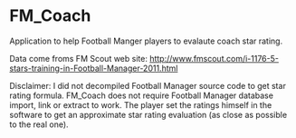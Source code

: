 FM_Coach
========

Application to help Football Manger players to evalaute coach star rating.


Data come froms FM Scout web site:
http://www.fmscout.com/i-1176-5-stars-training-in-Football-Manager-2011.html

Disclaimer: I did not decompiled Football Manager source code to get star rating formula. FM_Coach does not require Football Manager database import, link or extract to work. The player set the ratings himself in the software to get an approximate star rating evaluation (as close as possible to the real one).
